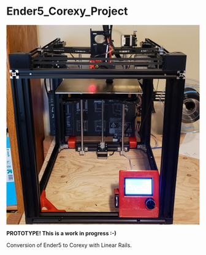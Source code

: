 # Ender5_Corexy_Project

<img align="Center" width=640 src="Images/Ender5_Corexy_Prototype.jpg" />

__PROTOTYPE!  This is a work in progress :-)__

Conversion of Ender5 to Corexy with Linear Rails.
